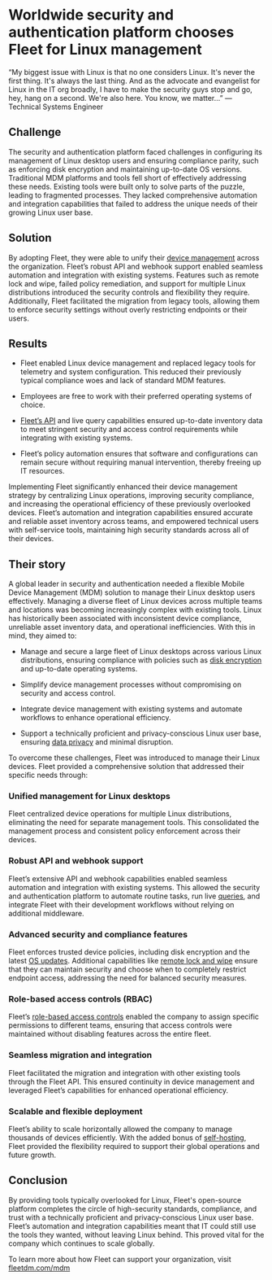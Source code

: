 # Worldwide security and authentication platform chooses Fleet for Linux management

“My biggest issue with Linux is that no one considers Linux. It's never the first thing. It's always the last thing. And as the advocate and evangelist for Linux in the IT org broadly, I have to make the security guys stop and go, hey, hang on a second. We're also here. You know, we matter…” — Technical Systems Engineer


## Challenge

The security and authentication platform faced challenges in configuring its management of Linux desktop users and ensuring compliance parity, such as enforcing disk encryption and maintaining up-to-date OS versions. Traditional MDM platforms and tools fell short of effectively addressing these needs. Existing tools were built only to solve parts of the puzzle, leading to fragmented processes. They lacked comprehensive automation and integration capabilities that failed to address the unique needs of their growing Linux user base.


## Solution

By adopting Fleet, they were able to unify their [device management](https://fleetdm.com/device-management) across the organization. Fleet’s robust API and webhook support enabled seamless automation and integration with existing systems. Features such as remote lock and wipe, failed policy remediation, and support for multiple Linux distributions introduced the security controls and flexibility they require. Additionally, Fleet facilitated the migration from legacy tools, allowing them to enforce security settings without overly restricting endpoints or their users.


## Results

- Fleet enabled Linux device management and replaced legacy tools for telemetry and system configuration. This reduced their previously typical compliance woes and lack of standard MDM features. 

- Employees are free to work with their preferred operating systems of choice.

- [Fleet’s API](https://fleetdm.com/docs/rest-api/rest-api) and live query capabilities ensured up-to-date inventory data to meet stringent security and access control requirements while integrating with existing systems.

- Fleet’s policy automation ensures that software and configurations can remain secure without requiring manual intervention, thereby freeing up IT resources.

Implementing Fleet significantly enhanced their device management strategy by centralizing Linux operations, improving security compliance, and increasing the operational efficiency of these previously overlooked devices. Fleet’s automation and integration capabilities ensured accurate and reliable asset inventory across teams, and empowered technical users with self-service tools, maintaining high security standards across all of their devices.


## Their story

A global leader in security and authentication needed a flexible Mobile Device Management (MDM) solution to manage their Linux desktop users effectively. Managing a diverse fleet of Linux devices across multiple teams and locations was becoming increasingly complex with existing tools. Linux has historically been associated with inconsistent device compliance, unreliable asset inventory data, and operational inefficiencies. With this in mind, they aimed to:

- Manage and secure a large fleet of Linux desktops across various Linux distributions, ensuring compliance with policies such as [disk encryption](https://fleetdm.com/guides/enforce-disk-encryption) and up-to-date operating systems.

- Simplify device management processes without compromising on security and access control.

- Integrate device management with existing systems and automate workflows to enhance operational efficiency.

- Support a technically proficient and privacy-conscious Linux user base, ensuring [data privacy](https://fleetdm.com/better) and minimal disruption.

To overcome these challenges, Fleet was introduced to manage their Linux devices. Fleet provided a comprehensive solution that addressed their specific needs through:

### Unified management for Linux desktops 

Fleet centralized device operations for multiple Linux distributions, eliminating the need for separate management tools. This consolidated the management process and consistent policy enforcement across their devices.

### Robust API and webhook support 

Fleet’s extensive API and webhook capabilities enabled seamless automation and integration with existing systems. This allowed the security and authentication platform to automate routine tasks, run live [queries](https://fleetdm.com/guides/queries), and integrate Fleet with their development workflows without relying on additional middleware.

### Advanced security and compliance features

Fleet enforces trusted device policies, including disk encryption and the latest [OS updates](https://fleetdm.com/guides/enforce-os-updates). Additional capabilities like [remote lock and wipe](https://fleetdm.com/guides/lock-wipe-hosts) ensure that they can maintain security and choose when to completely restrict endpoint access, addressing the need for balanced security measures.

### Role-based access controls (RBAC) 

Fleet’s [role-based access controls](https://fleetdm.com/guides/role-based-access) enabled the company to assign specific permissions to different teams, ensuring that access controls were maintained without disabling features across the entire fleet. 

### Seamless migration and integration

Fleet facilitated the migration and integration with other existing tools through the Fleet API. This ensured continuity in device management and leveraged Fleet’s capabilities for enhanced operational efficiency.

### Scalable and flexible deployment

Fleet’s ability to scale horizontally allowed the company to manage thousands of devices efficiently. With the added bonus of [self-hosting](https://fleetdm.com/docs/deploy/deploy-fleet), Fleet provided the flexibility required to support their global operations and future growth.


## Conclusion

By providing tools typically overlooked for Linux, Fleet's open-source platform completes the circle of high-security standards, compliance, and trust with a technically proficient and privacy-conscious Linux user base. Fleet’s automation and integration capabilities meant that IT could still use the tools they wanted, without leaving Linux behind. This proved vital for the company which continues to scale globally. 

To learn more about how Fleet can support your organization, visit [fleetdm.com/mdm](fleetdm.com/mdm)

<meta name="category" value="announcements">
<meta name="authorGitHubUsername" value="Drew-P-drawers">
<meta name="authorFullName" value="Andrew Baker">
<meta name="publishedOn" value="2024-12-10">
<meta name="articleTitle" value="Worldwide security and authentication platform choose Fleet for Linux management">
<meta name="description" value="Worldwide security and authentication platform switches to Fleet for Linux device management">
